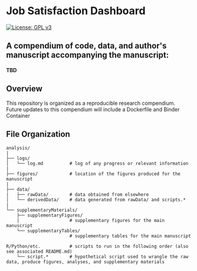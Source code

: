# Job Satisfaction Dashboard

[![License: GPL v3](https://img.shields.io/badge/License-GPLv3-blue.svg)](https://www.gnu.org/licenses/gpl-3.0)

## A compendium of code, data, and author's manuscript accompanying the manuscript:

#### TBD


## Overview
This repository is organized as a reproducible research compendium. Future updates to this compendium will include a Dockerfile and Binder Container

## File Organization

    analysis/
    |
    ├── logs/
    │   └── log.md          # log of any progress or relevant information
    |
    ├── figures/            # location of the figures produced for the manuscript
    |
    ├── data/
    |   ├── rawData/        # data obtained from elsewhere
    │   └── derivedData/    # data generated from rawData/ and scripts.*
    |   
    └── supplementaryMaterials/
        ├── supplementaryFigures/     
        |                   # supplementary figures for the main manuscript
        └── supplementaryTables/      
                            # supplementary tables for the main manuscript 
    
    R/Python/etc.           # scripts to run in the following order (also see associated README.md)
        └── script.*        # hypothetical script used to wrangle the raw data, produce figures, analyses, and supplementary materials

        


